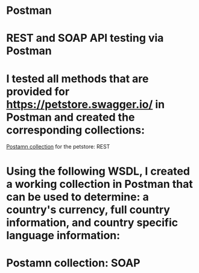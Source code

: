 # Postman
# REST and SOAP API testing via Postman

# I tested all methods that are provided for https://petstore.swagger.io/ in Postman and created the corresponding collections:
[Postamn collection](https://www.postman.com/kastustsaulouski/workspace/my-workspace/folder/25316813-7a39612a-7cf5-4e40-a6b9-f6c976abbb99?ctx=documentation) for the petstore: REST
# Using the following WSDL, I created a working collection in Postman that can be used to determine: a country's currency, full country information, and country specific language information:
# Postamn collection: SOAP
